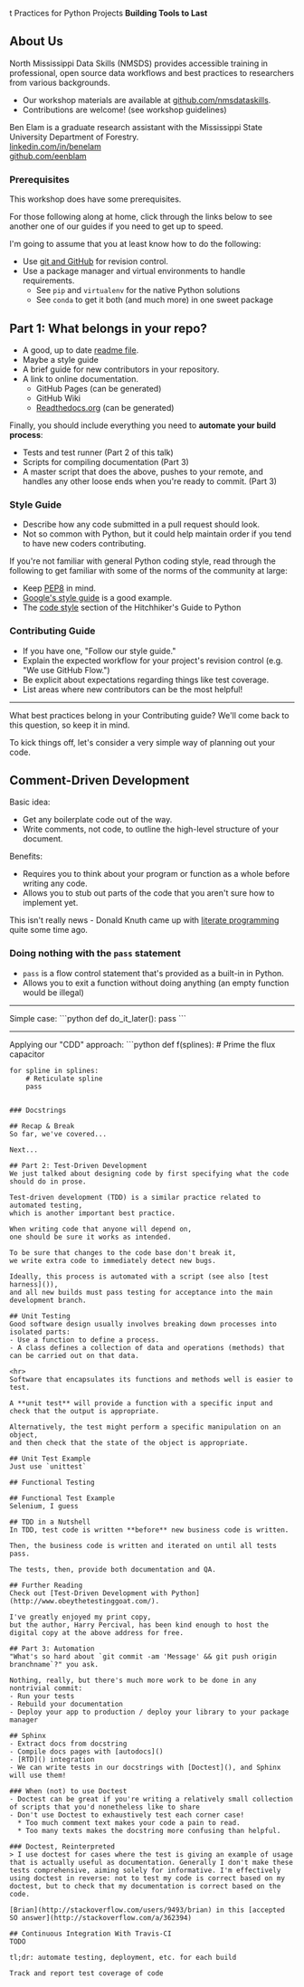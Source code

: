 t Practices for Python Projects
**Building Tools to Last**

## About Us
North Mississippi Data Skills (NMSDS) provides accessible training in professional, open source data workflows and best practices to researchers from various backgrounds.
- Our workshop materials are available at [github.com/nmsdataskills](github.com/nmsdataskills).
- Contributions are welcome! (see workshop guidelines)

Ben Elam is a graduate research assistant with the Mississippi State University Department of Forestry.<br>[linkedin.com/in/benelam](linkedin.com/in/benelam)<br>[github.com/eenblam](github.com/eenblam)

### Prerequisites
This workshop does have some prerequisites.

For those following along at home, click through the links below to see another one of our guides if you need to get up to speed.

I'm going to assume that you at least know how to do the following:
- Use [git and GitHub]() for revision control.
- Use a package manager and virtual environments to handle requirements.
  * See `pip` and `virtualenv` for the native Python solutions
  * See `conda` to get it both (and much more) in one sweet package

## Part 1: What belongs in your repo?
- A good, up to date [readme file]().
- Maybe a style guide
- A brief guide for new contributors in your repository.
- A link to online documentation.
  * GitHub Pages (can be generated)
  * GitHub Wiki
  * [Readthedocs.org](https://readthedocs.org) (can be generated)

Finally, you should include everything you need to **automate your build process**:
- Tests and test runner (Part 2 of this talk)
- Scripts for compiling documentation (Part 3)
- A master script that does the above, pushes to your remote, and handles any other loose ends when you're ready to commit. (Part 3)

### Style Guide
- Describe how any code submitted in a pull request should look.
- Not so common with Python, but it could help maintain order if you tend to have new coders contributing.

If you're not familiar with general Python coding style, read through the following to get familiar with some of the norms of the community at large:
- Keep [PEP8](https://www.python.org/dev/peps/pep-0008/) in mind.
- [Google's style guide](https://google.github.io/styleguide/pyguide.html) is a good example.
- The [code style](http://docs.python-guide.org/en/latest/writing/style/) section of the Hitchhiker's Guide to Python

### Contributing Guide
- If you have one, "Follow our style guide."
- Explain the expected workflow for your project's revision control (e.g. "We use GitHub Flow.")
- Be explicit about expectations regarding things like test coverage.
- List areas where new contributors can be the most helpful!

<hr>
What best practices belong in your Contributing guide?
We'll come back to this question, so keep it in mind.

To kick things off, let's consider a very simple way of planning out your code.

## Comment-Driven Development
Basic idea:
- Get any boilerplate code out of the way.
- Write comments, not code, to outline the high-level structure of your document.

Benefits:
- Requires you to think about your program or function as a whole before writing any code.
- Allows you to stub out parts of the code that you aren't sure how to implement yet.

This isn't really news - Donald Knuth came up with [literate programming](https://en.wikipedia.org/wiki/Literate_programming) quite some time ago.

### Doing nothing with the `pass` statement
- `pass` is a flow control statement that's provided as a built-in in Python.
- Allows you to exit a function without doing anything (an empty function would be illegal)

<hr>
Simple case:
```python
def do_it_later():
    pass
```
<hr>
Applying our "CDD" approach:
```python
def f(splines):
    # Prime the flux capacitor

    for spline in splines:
        # Reticulate spline
        pass
```

### Docstrings

## Recap & Break
So far, we've covered...

Next...

## Part 2: Test-Driven Development
We just talked about designing code by first specifying what the code should do in prose.

Test-driven development (TDD) is a similar practice related to automated testing,
which is another important best practice.

When writing code that anyone will depend on,
one should be sure it works as intended.

To be sure that changes to the code base don't break it,
we write extra code to immediately detect new bugs.

Ideally, this process is automated with a script (see also [test harness]()),
and all new builds must pass testing for acceptance into the main development branch.

## Unit Testing
Good software design usually involves breaking down processes into isolated parts:
- Use a function to define a process.
- A class defines a collection of data and operations (methods) that can be carried out on that data.

<hr>
Software that encapsulates its functions and methods well is easier to test.

A **unit test** will provide a function with a specific input and check that the output is appropriate.

Alternatively, the test might perform a specific manipulation on an object,
and then check that the state of the object is appropriate.

## Unit Test Example
Just use `unittest`

## Functional Testing

## Functional Test Example
Selenium, I guess

## TDD in a Nutshell
In TDD, test code is written **before** new business code is written.

Then, the business code is written and iterated on until all tests pass.

The tests, then, provide both documentation and QA.

## Further Reading
Check out [Test-Driven Development with Python](http://www.obeythetestinggoat.com/).

I've greatly enjoyed my print copy,
but the author, Harry Percival, has been kind enough to host the digital copy at the above address for free.

## Part 3: Automation
"What's so hard about `git commit -am 'Message' && git push origin branchname`?" you ask.

Nothing, really, but there's much more work to be done in any nontrivial commit:
- Run your tests
- Rebuild your documentation
- Deploy your app to production / deploy your library to your package manager

## Sphinx
- Extract docs from docstring
- Compile docs pages with [autodocs]()
- [RTD]() integration
- We can write tests in our docstrings with [Doctest](), and Sphinx will use them!

### When (not) to use Doctest
- Doctest can be great if you're writing a relatively small collection of scripts that you'd nonetheless like to share
- Don't use Doctest to exhaustively test each corner case!
  * Too much comment text makes your code a pain to read.
  * Too many texts makes the docstring more confusing than helpful.

### Doctest, Reinterpreted
> I use doctest for cases where the test is giving an example of usage that is actually useful as documentation. Generally I don't make these tests comprehensive, aiming solely for informative. I'm effectively using doctest in reverse: not to test my code is correct based on my doctest, but to check that my documentation is correct based on the code.

[Brian](http://stackoverflow.com/users/9493/brian) in this [accepted SO answer](http://stackoverflow.com/a/362394)

## Continuous Integration With Travis-CI
TODO

tl;dr: automate testing, deployment, etc. for each build

Track and report test coverage of code

